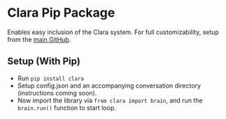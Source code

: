 # Clara Pip Package

Enables easy inclusion of the Clara system. For full customizability, setup from
the [main GitHub](https://github.com/huberf/clara-bot).

## Setup (With Pip)
* Run `pip install clara`
* Setup config.json and an accompanying conversation directory (instructions
  coming soon).
* Now import the library via `from clara import brain`, and run the `brain.run()` function to start loop.
